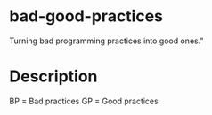 # bad-good-practices
Turning bad programming practices into good ones."

# Description
BP = Bad practices
GP = Good practices